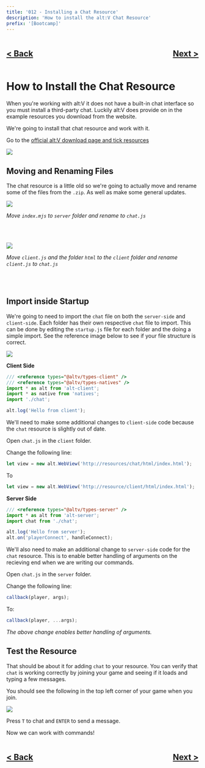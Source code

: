 ```yaml
---
title: '012 - Installing a Chat Resource'
description: 'How to install the alt:V Chat Resource'
prefix: '[Bootcamp]'
---
```


<div style="text-align: right">
    <div style="display: flex; justify-content: space-between;">
        <a href="./011.md">
            <h2>< Back</h2>
        </a>
        <a href="./013.md">
            <h2>Next ></h2>
        </a>
    </div>
</div>

# How to Install the Chat Resource

When you're working with alt:V it does not have a built-in chat interface so you must install a third-party chat. Luckily alt:V does provide on in the example resources you download from the website.

We're going to install that chat resource and work with it.

Go to the [official alt:V download page and tick resources](https://altv.mp/#/downloads)

![](https://i.imgur.com/5I4mx8B.png)

## Moving and Renaming Files

The chat resource is a little old so we're going to actually move and rename some of the files from the `.zip`. As well as make some general updates.

![](https://i.imgur.com/zzWFlnh.png)

_Move `index.mjs` to `server` folder and rename to `chat.js`_

<br />
<br />

![](https://i.imgur.com/AWTNerq.png)

_Move `client.js` and the folder `html` to the `client` folder and rename `client.js` to `chat.js`_

<br />
<br />

## Import inside Startup

We're going to need to import the `chat` file on both the `server-side` and `client-side`. Each folder has their own respective `chat` file to import. This can be done by editing the `startup.js` file for each folder and the doing a simple import. See the reference image below to see if your file structure is correct.

![](https://i.imgur.com/stkPNq1.png)

**Client Side**

```js
/// <reference types="@altv/types-client" />
/// <reference types="@altv/types-natives" />
import * as alt from 'alt-client';
import * as native from 'natives';
import './chat';

alt.log('Hello from client');
```

We'll need to make some additional changes to `client-side` code because the `chat` resource is slightly out of date.

Open `chat.js` in the `client` folder.

Change the following line:

```js
let view = new alt.WebView('http://resources/chat/html/index.html');
```

To

```js
let view = new alt.WebView('http://resource/client/html/index.html');
```

**Server Side**

```js
/// <reference types="@altv/types-server" />
import * as alt from 'alt-server';
import chat from './chat';

alt.log('Hello from server');
alt.on('playerConnect', handleConnect);
```

We'll also need to make an additional change to `server-side` code for the `chat` resource. This is to enable better handling of arguments on the recieving end when we are writing our commands.

Open `chat.js` in the `server` folder.

Change the following line:

```js
callback(player, args);
```

To:

```js
callback(player, ...args);
```

_The above change enables better handling of arguments._

## Test the Resource

That should be about it for adding `chat` to your resource. You can verify that `chat` is working correctly by joining your game and seeing if it loads and typing a few messages.

You should see the following in the top left corner of your game when you join.

![](https://i.imgur.com/a0zjziC.png)

Press `T` to chat and `ENTER` to send a message.

Now we can work with commands!

<div style="text-align: right">
    <div style="display: flex; justify-content: space-between;">
        <a href="./011.md">
            <h2>< Back</h2>
        </a>
        <a href="./013.md">
            <h2>Next ></h2>
        </a>
    </div>
</div>
